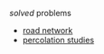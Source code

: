 
_solved_ problems

- [road network](https://github.com/jhanley634/problems/blob/main/cluster/jutland)
- [percolation studies](https://github.com/jhanley634/problems/blob/main/percolation)
